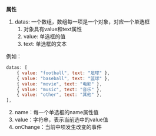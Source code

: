 **属性**

1. datas: 一个数组，数组每一项是一个对象，对应一个单选框
    1. 对象具有value和text属性
    2. value: 单选框的值
    3. text: 单选框的文本

例如：

```js
datas: [
    { value: "football", text: "足球" },
    { value: "baseball", text: "篮球" },
    { value: "movie", text: "电影" },
    { value: "music", text: "音乐" },
    { value: "other", text: "其他" },
],
```

2. name：每一个单选框的name属性值
3. value：字符串，表示当前选中的value值
4. onChange：当前中项发生改变的事件